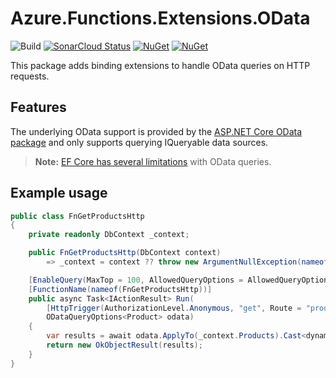 # Azure.Functions.Extensions.OData

![Build](https://github.com/smokedlinq/Azure.Functions.Extensions/workflows/Build/badge.svg)
[![SonarCloud Status](https://sonarcloud.io/api/project_badges/measure?project=smokedlinq_Azure.Functions.Extensions&metric=alert_status)](https://sonarcloud.io/dashboard?id=smokedlinq_Azure.Functions.Extensions)
[![NuGet](https://img.shields.io/nuget/dt/Azure.Functions.Extensions.OData.svg)](https://www.nuget.org/packages/AzureFunctions.Extensions.OData)
[![NuGet](https://img.shields.io/nuget/vpre/Azure.Functions.Extensions.OData.svg)](https://www.nuget.org/packages/AzureFunctions.Extensions.OData)

This package adds binding extensions to handle OData queries on HTTP requests.

## Features

The underlying OData support is provided by the [ASP.NET Core OData package](https://github.com/OData/AspNetCoreOData) and only supports querying IQueryable<T> data sources.

> __Note:__ [EF Core has several limitations](https://github.com/dotnet/efcore/issues?q=is%3Aissue+is%3Aopen+odata) with OData queries.

## Example usage

```csharp
public class FnGetProductsHttp
{
    private readonly DbContext _context;

    public FnGetProductsHttp(DbContext context)
        => _context = context ?? throw new ArgumentNullException(nameof(context));

    [EnableQuery(MaxTop = 100, AllowedQueryOptions = AllowedQueryOptions.All)]
    [FunctionName(nameof(FnGetProductsHttp))]
    public async Task<IActionResult> Run(
        [HttpTrigger(AuthorizationLevel.Anonymous, "get", Route = "products")] HttpRequest req,
        ODataQueryOptions<Product> odata)
    {
        var results = await odata.ApplyTo(_context.Products).Cast<dynamic>().ToListAsync().ConfigureAwait(false);
        return new OkObjectResult(results);
    }
}
```
